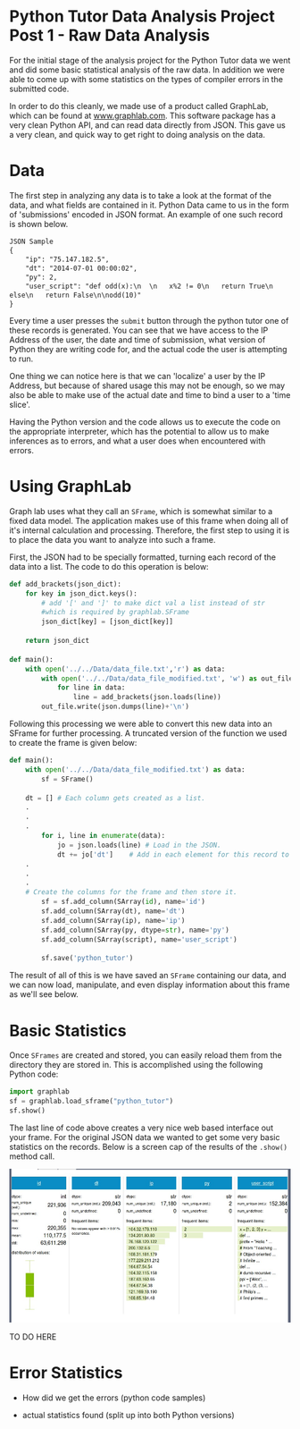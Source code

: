 Python Tutor Data Analysis Project
Post 1 - Raw Data Analysis
=============

For the initial stage of the analysis project for the Python Tutor data we went and did some basic
statistical analysis of the raw data. In addition we were able to come up with some statistics
on the types of compiler errors in the submitted code.

In order to do this cleanly, we made use of a product called GraphLab, which can be found at www.graphlab.com. This
software package has a very clean Python API, and can read data directly from JSON. This gave us a very clean, and quick
way to get right to doing analysis on the data.

Data
=============

The first step in analyzing any data is to take a look at the format of the data, and what fields are contained in it.
Python Data came to us in the form of 'submissions' encoded in JSON format. An example of one such record is shown below.

```
JSON Sample
{
	"ip": "75.147.182.5", 
	"dt": "2014-07-01 00:00:02", 
	"py": 2, 
	"user_script": "def odd(x):\n  \n   x%2 != 0\n   return True\n   else\n   return False\n\nodd(10)"
}
```

Every time a user presses the `submit` button through the python tutor one of these records is generated. You can
see that we have access to the IP Address of the user, the date and time of submission, what version of Python they
are writing code for, and the actual code the user is attempting to run.

One thing we can notice here is that we can 'localize' a user by the IP Address, but because of shared usage this may
not be enough, so we may also be able to make use of the actual date and time to bind a user to a 'time slice'. 

Having the Python version and the code allows us to execute the code on the appropriate interpreter, which has the potential to allow us to make inferences as to errors, and what a user does when encountered with errors.

Using GraphLab
=============

Graph lab uses what they call an `SFrame`, which is somewhat similar to a fixed data model. The application makes use of this frame when doing all of it's internal calculation and processing. Therefore, the first step to using it is to place the
data you want to analyze into such a frame. 

First, the JSON had to be specially formatted, turning each record of the data into a list. The code to do this operation is below:

``` python
def add_brackets(json_dict):
    for key in json_dict.keys():
        # add '[' and ']' to make dict val a list instead of str
        #which is required by graphlab.SFrame
        json_dict[key] = [json_dict[key]]

    return json_dict

def main():
    with open('../../Data/data_file.txt','r') as data:
        with open('../../Data/data_file_modified.txt', 'w') as out_file:
            for line in data:
                line = add_brackets(json.loads(line))
		out_file.write(json.dumps(line)+'\n')

```

Following this processing we were able to convert this new data into an SFrame for further processing. A truncated version
of the function we used to create the frame is given below:

``` python
def main():
    with open('../../Data/data_file_modified.txt') as data:
        sf = SFrame()
        
	dt = [] # Each column gets created as a list.
	.
	.
	.
        for i, line in enumerate(data):
            jo = json.loads(line) # Load in the JSON.
            dt += jo['dt']	  # Add in each element for this record to our lists.
	.
	.
	.
	# Create the columns for the frame and then store it.
        sf = sf.add_column(SArray(id), name='id')
        sf.add_column(SArray(dt), name='dt')
        sf.add_column(SArray(ip), name='ip')
        sf.add_column(SArray(py, dtype=str), name='py')
        sf.add_column(SArray(script), name='user_script')

        sf.save('python_tutor')
```

The result of all of this is we have saved an `SFrame` containing our data, and we can now load, manipulate, and even
display information about this frame as we'll see below.


Basic Statistics
=============

Once `SFrames` are created and stored, you can easily reload them from the directory they are stored in. This is accomplished
using the following Python code:

``` python
import graphlab
sf = graphlab.load_sframe("python_tutor")
sf.show()
```

The last line of code above creates a very nice web based interface out your frame. For the original JSON data we wanted to get
some very basic statistics on the records. Below is a screen cap of the results of the `.show()` method call.

<img src="BlogImages/python_tutor_basic.jpg">

TO DO HERE

Error Statistics
=============

- How did we get the errors (python code samples)

- actual statistics found (split up into both Python versions)
